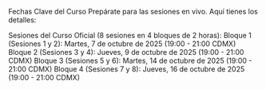 Fechas Clave del Curso
Prepárate para las sesiones en vivo. Aquí tienes los detalles:

Sesiones del Curso Oficial (8 sesiones en 4 bloques de 2 horas):
Bloque 1 (Sesiones 1 y 2): Martes, 7 de octubre de 2025 (19:00 - 21:00 CDMX)
Bloque 2 (Sesiones 3 y 4): Jueves, 9 de octubre de 2025 (19:00 - 21:00 CDMX)
Bloque 3 (Sesiones 5 y 6): Martes, 14 de octubre de 2025 (19:00 - 21:00 CDMX)
Bloque 4 (Sesiones 7 y 8): Jueves, 16 de octubre de 2025 (19:00 - 21:00 CDMX)
